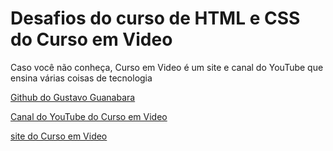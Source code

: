 # Desafios do curso de HTML e CSS do Curso em Video

Caso você não conheça, Curso em Video é um site e canal do YouTube que ensina várias coisas de tecnologia

[Github do Gustavo Guanabara](https://github.com/gustavoguanabara)

[Canal do YouTube do Curso em Video](https://www.youtube.com/c/CursoemV%C3%ADdeo)

[site do Curso em Video](https://www.cursoemvideo.com/)
